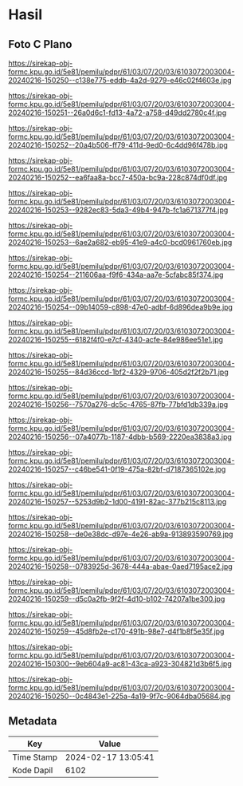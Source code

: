 # Hasil

## Foto C Plano

https://sirekap-obj-formc.kpu.go.id/5e81/pemilu/pdpr/61/03/07/20/03/6103072003004-20240216-150250--c138e775-eddb-4a2d-9279-e46c02f4603e.jpg

https://sirekap-obj-formc.kpu.go.id/5e81/pemilu/pdpr/61/03/07/20/03/6103072003004-20240216-150251--26a0d6c1-fd13-4a72-a758-d49dd2780c4f.jpg

https://sirekap-obj-formc.kpu.go.id/5e81/pemilu/pdpr/61/03/07/20/03/6103072003004-20240216-150252--20a4b506-ff79-411d-9ed0-6c4dd96f478b.jpg

https://sirekap-obj-formc.kpu.go.id/5e81/pemilu/pdpr/61/03/07/20/03/6103072003004-20240216-150252--ea6faa8a-bcc7-450a-bc9a-228c874df0df.jpg

https://sirekap-obj-formc.kpu.go.id/5e81/pemilu/pdpr/61/03/07/20/03/6103072003004-20240216-150253--9282ec83-5da3-49b4-947b-fc1a671377f4.jpg

https://sirekap-obj-formc.kpu.go.id/5e81/pemilu/pdpr/61/03/07/20/03/6103072003004-20240216-150253--6ae2a682-eb95-41e9-a4c0-bcd0961760eb.jpg

https://sirekap-obj-formc.kpu.go.id/5e81/pemilu/pdpr/61/03/07/20/03/6103072003004-20240216-150254--211606aa-f9f6-434a-aa7e-5cfabc85f374.jpg

https://sirekap-obj-formc.kpu.go.id/5e81/pemilu/pdpr/61/03/07/20/03/6103072003004-20240216-150254--09b14059-c898-47e0-adbf-6d896dea9b9e.jpg

https://sirekap-obj-formc.kpu.go.id/5e81/pemilu/pdpr/61/03/07/20/03/6103072003004-20240216-150255--6182f4f0-e7cf-4340-acfe-84e986ee51e1.jpg

https://sirekap-obj-formc.kpu.go.id/5e81/pemilu/pdpr/61/03/07/20/03/6103072003004-20240216-150255--84d36ccd-1bf2-4329-9706-405d2f2f2b71.jpg

https://sirekap-obj-formc.kpu.go.id/5e81/pemilu/pdpr/61/03/07/20/03/6103072003004-20240216-150256--7570a276-dc5c-4765-87fb-77bfd1db339a.jpg

https://sirekap-obj-formc.kpu.go.id/5e81/pemilu/pdpr/61/03/07/20/03/6103072003004-20240216-150256--07a4077b-1187-4dbb-b569-2220ea3838a3.jpg

https://sirekap-obj-formc.kpu.go.id/5e81/pemilu/pdpr/61/03/07/20/03/6103072003004-20240216-150257--c46be541-0f19-475a-82bf-d7187365102e.jpg

https://sirekap-obj-formc.kpu.go.id/5e81/pemilu/pdpr/61/03/07/20/03/6103072003004-20240216-150257--5253d9b2-1d00-4191-82ac-377b215c8113.jpg

https://sirekap-obj-formc.kpu.go.id/5e81/pemilu/pdpr/61/03/07/20/03/6103072003004-20240216-150258--de0e38dc-d97e-4e26-ab9a-913893590769.jpg

https://sirekap-obj-formc.kpu.go.id/5e81/pemilu/pdpr/61/03/07/20/03/6103072003004-20240216-150258--0783925d-3678-444a-abae-0aed7195ace2.jpg

https://sirekap-obj-formc.kpu.go.id/5e81/pemilu/pdpr/61/03/07/20/03/6103072003004-20240216-150259--d5c0a2fb-9f2f-4d10-b102-74207a1be300.jpg

https://sirekap-obj-formc.kpu.go.id/5e81/pemilu/pdpr/61/03/07/20/03/6103072003004-20240216-150259--45d8fb2e-c170-491b-98e7-d4f1b8f5e35f.jpg

https://sirekap-obj-formc.kpu.go.id/5e81/pemilu/pdpr/61/03/07/20/03/6103072003004-20240216-150300--9eb604a9-ac81-43ca-a923-304821d3b6f5.jpg

https://sirekap-obj-formc.kpu.go.id/5e81/pemilu/pdpr/61/03/07/20/03/6103072003004-20240216-150250--0c4843e1-225a-4a19-9f7c-9064dba05684.jpg


## Metadata

| Key        | Value               |
| ---------- | ------------------- |
| Time Stamp | 2024-02-17 13:05:41 |
| Kode Dapil | 6102                |



